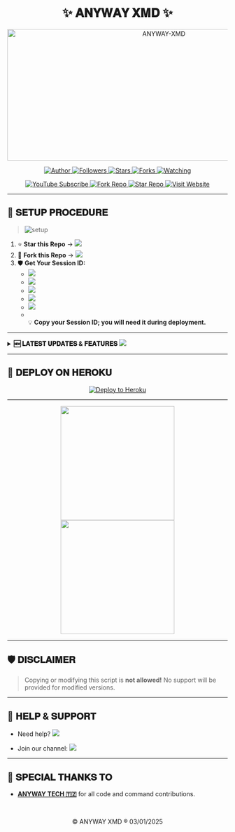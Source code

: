 <h1 align="center">✨ 𝐀𝐍𝐘𝐖𝐀𝐘 𝐗𝐌𝐃 ✨</h1>

<p align="center">
  <a href="https://github.com/anywaytech2/ANYWAY-XMD-AI-">
    <img alt="ANYWAY-XMD" width="700" height="300" src="https://files.catbox.moe/oyw1oa.jpeg">
  </a>
</p>

<p align="center">
  <a href="https://github.com/anywaytech2/ANYWAY-XMD-AI-">
    <img src="https://img.shields.io/badge/ANYWAY-XMD-black?style=for-the-badge&logo=github" title="Author">
  </a>
  <a href="https://github.com/anywaytech2?tab=followers">
    <img src="https://img.shields.io/github/followers/anywaytech2?label=Followers&style=social" title="Followers">
  </a>
  <a href="https://github.com/anywaytech2/ANYWAY-XMD-AI-/stargazers/">
    <img src="https://img.shields.io/github/stars/anywaytech2/ANYWAY-XMD-AI-?&style=social" title="Stars">
  </a>
  <a href="https://github.com/anywaytech2/ANYWAY-XMD-AI-/network/members">
    <img src="https://img.shields.io/github/forks/anywaytech2/ANYWAY-XMD-AI-?style=social" title="Forks">
  </a>
  <a href="https://github.com/anywaytech2/ANYWAY-XMD-AI-/watchers">
    <img src="https://img.shields.io/github/watchers/anywaytech2/ANYWAY-XMD-AI-?label=Watching&style=social" title="Watching">
  </a>
</p>

<p align="center">
  <a href="https://youtube.com/@anyway-tech?si=gdNltkKRfpvFsv7L">
    <img src="https://img.shields.io/badge/Subscribe%20on%20YouTube-FF0000?style=for-the-badge&logo=youtube&logoColor=white" alt="YouTube Subscribe">
  </a>
  <a href="https://github.com/anywaytech2/ANYWAY-XMD-AI-/fork">
    <img src="https://img.shields.io/badge/Fork%20Repo-6C33FF?style=for-the-badge&logo=github" alt="Fork Repo">
  </a>
  <a href="https://github.com/anywaytech2/ANYWAY-XMD-AI-/stargazers">
    <img src="https://img.shields.io/badge/Star%20Repo-FFD700?style=for-the-badge&logo=star" alt="Star Repo">
  </a>
  <a href="https://anywayboost.com/">
    <img src="https://img.shields.io/badge/Visit%20Website-00C853?style=for-the-badge&logo=google-chrome" alt="Visit Website">
  </a>
</p>

---

## 🚀 𝐒𝐄𝐓𝐔𝐏 𝐏𝐑𝐎𝐂𝐄𝐃𝐔𝐑𝐄

> <img src="https://readme-typing-svg.demolab.com?font=Black+Ops+One&size=36&pause=1000&color=F75B00FF&center=true&vCenter=true&width=600&height=40&lines=Easy+3-Step+Setup" alt="setup">

1. ⭐️ **Star this Repo** &rarr; <a href="https://github.com/anywaytech2/ANYWAY-XMD-AI-/stargazers"><img src="https://img.shields.io/github/stars/anywaytech2/ANYWAY-XMD-AI-?style=social"></a>
2. 🍴 **Fork this Repo** &rarr; <a href="https://github.com/anywaytech2/ANYWAY-XMD-AI-/fork"><img src="https://img.shields.io/github/forks/anywaytech2/ANYWAY-XMD-AI-?style=social"></a>
3. 🛡️ **Get Your Session ID:**
    - <a href="https://bel-tah-md-codes.onrender.com/pair"><img src="https://img.shields.io/badge/PAIR%20CODE%201-1BAFBA?style=for-the-badge"></a>
    - <a href="https://beltah-md-sessions.onrender.com/pair"><img src="https://img.shields.io/badge/PAIR%20CODE%202-1BAFBA?style=for-the-badge"></a>
    - <a href="https://bel-tah-md-codes.onrender.com/qr"><img src="https://img.shields.io/badge/SCAN%20QR%201-00BFFF?style=for-the-badge"></a>
    - <a href="https://beltah-md-sessions.onrender.com/qr"><img src="https://img.shields.io/badge/SCAN%20QR%202-00BFFF?style=for-the-badge"></a>
    - <a href="https://anywayboost.com/"><img src="https://img.shields.io/badge/ANYWAYBOOST%20SITE-00C853?style=for-the-badge"></a>
    - <br>💡 <b>Copy your Session ID; you will need it during deployment.</b>

---

<details>
<summary><b>🆕 𝐋𝐀𝐓𝐄𝐒𝐓 𝐔𝐏𝐃𝐀𝐓𝐄𝐒 & 𝐅𝐄𝐀𝐓𝐔𝐑𝐄𝐒</b> <img src="https://img.shields.io/badge/Click%20to%20Expand-1BAFBA?style=flat-square"></summary>

| Commands Name                 | Status |
|------------------------------|:------:|
| • AUTO REACT MESSAGE ADDED   |   ✅   |
| • AUTO REPLY MESSAGE ADDED   |   ✅   |
| • AUTO REACT STATUS ADDED    |   ✅   |
| • AUTO READ MESSAGE ADDED    |   ✅   |
| • AUTO REJECT CALL ADDED     |   ✅   |
| • AUDIO REPLY ADDED          |   ✅   |
| • AUTO SAVE CONTACTS ADDED   |   ✅   |
| • FUN CMD HACK ADDED         |   ✅   |
| • GPT ADDED                  |   ✅   |

</details>

---

## 🌈 𝐃𝐄𝐏𝐋𝐎𝐘 𝐎𝐍 𝐇𝐄𝐑𝐎𝐊𝐔

<p align="center">
  <a href="https://heroku.com/deploy?template=https://github.com/anywaytech2/ANYWAY-XMD-AI-">
    <img src="https://www.herokucdn.com/deploy/button.svg" alt="Deploy to Heroku"/>
  </a>
</p>

---

<p align="center">
  <img src='https://i.imgur.com/LyHic3i.gif' width="260"/>
  <img src='https://i.imgur.com/LyHic3i.gif' width="260"/>
</p>

---

## 🛡️ 𝐃𝐈𝐒𝐂𝐋𝐀𝐈𝐌𝐄𝐑

> Copying or modifying this script is <b>not allowed!</b> No support will be provided for modified versions.

---

## 💬 𝐇𝐄𝐋𝐏 & 𝐒𝐔𝐏𝐏𝐎𝐑𝐓

- Need help? <a href="https://wa.me/+255678892560"><img src="https://img.shields.io/badge/Message%20on%20WhatsApp-25D366?style=for-the-badge&logo=whatsapp&logoColor=white"></a>

- Join our channel: <a href="https://whatsapp.com/channel/0029VagWQ255q08VTCRQKP09"><img src="https://img.shields.io/badge/Join%20WhatsApp%20Channel-128C7E?style=for-the-badge&logo=whatsapp&logoColor=white"></a>

---

## 🙏 𝐒𝐏𝐄𝐂𝐈𝐀𝐋 𝐓𝐇𝐀𝐍𝐊𝐒 𝐓𝐎

- <a href="https://github.com/anywaytech2">**ANYWAY TECH 🇹🇿**</a> for all code and command contributions.

<br>
<p align="center">© ANYWAY XMD ® 03/01/2025</p>
